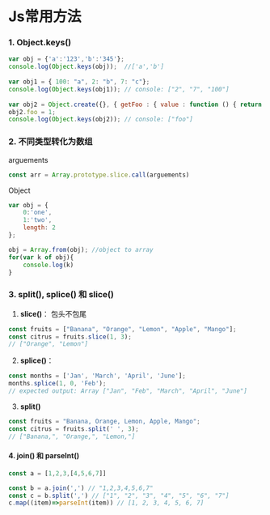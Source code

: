 # Js常用方法

### 1. Object.keys()

```js
var obj = {'a':'123','b':'345'};
console.log(Object.keys(obj));  //['a','b']
 
var obj1 = { 100: "a", 2: "b", 7: "c"};
console.log(Object.keys(obj1)); // console: ["2", "7", "100"]
 
var obj2 = Object.create({}, { getFoo : { value : function () { return this.foo } } });
obj2.foo = 1;
console.log(Object.keys(obj2)); // console: ["foo"]
```



### 2. 不同类型转化为数组

arguements

```js
const arr = Array.prototype.slice.call(arguements)
```

Object

````js
var obj = {
    0:'one',
    1:'two',
    length: 2
};

obj = Array.from(obj); //object to array
for(var k of obj){
    console.log(k)
}
````



### 3. split(), splice() 和 slice()

1. **slice()**： 包头不包尾

```js
const fruits = ["Banana", "Orange", "Lemon", "Apple", "Mango"];
const citrus = fruits.slice(1, 3); 
// ["Orange", "Lemon"]
```

2. **splice()**： 

```js
const months = ['Jan', 'March', 'April', 'June'];
months.splice(1, 0, 'Feb');
// expected output: Array ["Jan", "Feb", "March", "April", "June"]
```

3. **split()**

```js
const fruits = "Banana, Orange, Lemon, Apple, Mango";
const citrus = fruits.split(' ', 3); 
// ["Banana,", "Orange,", "Lemon,"]
```



#### 4. join() 和 parseInt()

```js
const a = [1,2,3,[4,5,6,7]]

const b = a.join(',') // "1,2,3,4,5,6,7"
const c = b.split(',') // ["1", "2", "3", "4", "5", "6", "7"]
c.map((item)=>parseInt(item)) // [1, 2, 3, 4, 5, 6, 7]
```

